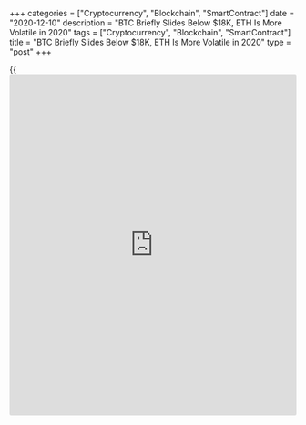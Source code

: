+++
categories = ["Cryptocurrency", "Blockchain", "SmartContract"]
date = "2020-12-10"
description = "BTC Briefly Slides Below $18K, ETH Is More Volatile in 2020"
tags = ["Cryptocurrency", "Blockchain", "SmartContract"]
title = "BTC Briefly Slides Below $18K, ETH Is More Volatile in 2020"
type = "post"
+++

{{<iframe id="large-banner" src="https://www.bounty.group/#slide=19.0" width="100%" height="600" scrolling="no" style="border: 0px solid rgb(216, 221, 230); border-radius: 3px;">}}

The price of [bitcoin](https://www.letsplayfx.com/blog/forex-for-bitcoin/) once again fell below $18,000 Thursday, going as
low as $17,904 according to the CoinDesk 20. The price was able to
reverse course, with higher volume pushing it back up to $18,349 as of
press time.

![Bitcoin Briefly Slides Below $18K as ETH Is More Volatile Than BTC in
2020][1]

Constantin Kogan, partner at crypto investment firm Wave Financial, pegs
$17,900 as a “support” level whereby if traders don’t start scooping up
[bitcoin](https://www.letsplayfx.com/blog/forex-for-bitcoin/) to push price back up, there may be a larger fall. “The trend is
weakening,” Kogan told CoinDesk. “If we dip further then I will consider
that as a start of a downtrend.”

Chris Thomas, head of digital assets for Swissquote Bank, has noticed a
lull in the market this week but sees it as a buying opportunity for
those who have a longer time frame. “I’m not scared by this. It’s just
providing a better entry point for those who want to invest mid-long
term,” said Thomas to CoinDesk. “I haven’t seen much [over-the-counter]
or larger activity this week, though.”

At a combined $1.1 billion as of Wednesday’s close, average weekday spot
volume on major CoinDesk 20 exchanges is lighter this week than last
week’s $1.7 billion. As of press time, combined volumes were at $873
million Thursday.

Henrik Kugelberg, an over-the-counter (OTC) crypto trader, is not
dismayed by the doldrums in the crypto market this week. “It’s a
moderate dip on the way up,” Kugelberg told CoinDesk. “Nothing to see
here.”

Rotation into alternative cryptocurrencies has been a popular theme in
the crypto market as of late, and Swissquote’s Thomas pointed to XRP as
one example of this dynamic. “Our data shows that in the last four weeks
the volume of XRP has increased substantially at the detriment to ether
and a little bit [bitcoin](https://www.letsplayfx.com/blog/forex-for-bitcoin/),” Thomas said.

Ether, the second-largest cryptocurrency by market capitalization, was
down Thursday, trading around $566 and slipping 1.1% in 24 hours as of
21:00 UTC (4:00 p.m. ET). The 30-day volatility for ether for the most
part has been higher than for [bitcoin](https://www.letsplayfx.com/blog/forex-for-bitcoin/) in 2020, according to data
collected by CoinDesk Research.

_Source:[FXPro][2]_

   1. /files/downloads/7/1/4/714cf37d47cd2990cdc3e56bc4c46a39_44bc0285fc093b6656e7a84ce29ed0da.png
   2. /geturl/index/a980460fa8bd5d77de718b38a85b675b30159ef4/